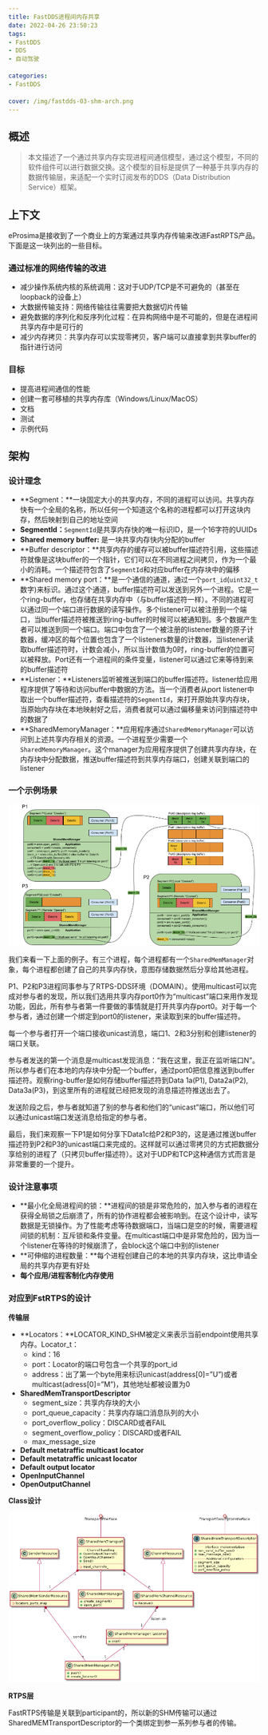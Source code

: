 ```yaml
---
title: FastDDS进程间内存共享
date: 2022-04-26 23:50:23
tags:
- FastDDS
- DDS
- 自动驾驶

categories:
- FastDDS

cover: /img/fastdds-03-shm-arch.png
---
```


## 概述

> 本文描述了一个通过共享内存实现进程间通信模型，通过这个模型，不同的软件组件可以进行数据交换。这个模型的目标是提供了一种基于共享内存的数据传输层，来适配一个实时订阅发布的DDS（Data Distribution Service）框架。
> 

## 上下文

eProsima是接收到了一个商业上的方案通过共享内存传输来改进FastRPTS产品。下面是这一块列出的一些目标。

### **通过标准的网络传输的改进**

- 减少操作系统内核的系统调用：这对于UDP/TCP是不可避免的（甚至在loopback的设备上）
- 大数据传输支持：网络传输往往需要把大数据切片传输
- 避免数据的序列化和反序列化过程：在异构网络中是不可能的，但是在进程间共享内存中是可行的
- 减少内存拷贝：共享内存可以实现零拷贝，客户端可以直接拿到共享buffer的指针进行访问

### **目标**

- 提高进程间通信的性能
- 创建一套可移植的共享内存库（Windows/Linux/MacOS）
- 文档
- 测试
- 示例代码

## 架构

### **设计理念**

- **Segment：**一块固定大小的共享内存，不同的进程可以访问。共享内存快有一个全局的名称，所以任何一个知道这个名称的进程都可以打开这块内存，然后映射到自己的地址空间
- **SegmentId：**`SegmentId`是共享内存快的唯一标识ID，是一个16字符的UUIDs
- **Shared memory buffer:** 是一块共享内存快内分配的buffer
- **Buffer descriptor：**共享内存的缓存可以被buffer描述符引用，这些描述符就像是这块buffer的一个指针，它们可以在不同进程之间拷贝，作为一个最小的消耗。一个描述符包含了`SegmentId`和对应buffer在内存块中的偏移
- **Shared memory port：**是一个通信的通道，通过一个`port_id`(`uint32_t`数字)来标识。通过这个通道，buffer描述符可以发送到另外一个进程。它是一个ring-buffer，也存储在共享内存中（与buffer描述符一样）。不同的进程可以通过同一个端口进行数据的读写操作。多个listener可以被注册到一个端口，当buffer描述符被推送到ring-buffer的时候可以被通知到。多个数据产生者可以推送到同一个端口。端口中包含了一个被注册的listener数量的原子计数器，缓冲区的每个位置也包含了一个listeners数量的计数器，当listener读取buffer描述符时，计数会减小，所以当计数值为0时，ring-buffer的位置可以被释放。Port还有一个进程间的条件变量，listener可以通过它来等待到来的buffer描述符
- **Listener：**Listeners监听被推送到端口的buffer描述符。listener给应用程序提供了等待和访问buffer中数据的方法。当一个消费者从port listener中取出一个buffer描述符，查看描述符的`SegmentId`，来打开原始共享内存块，当原始内存块在本地映射好之后，消费者就可以通过偏移量来访问到描述符中的数据了
- **SharedMemoryManager：**应用程序通过`SharedMemoryManager`可以访问到上述共享内存相关的资源。一个进程至少需要一个`SharedMemoryManager`。这个manager为应用程序提供了创建共享内存块，在内存块中分配数据，推送buffer描述符到共享内存端口，创建关联到端口的listener

### 一个**示例场景**

![interprocess_shared_mem1.png](fastdds-03-shm-arch/interprocess_shared_mem1.png)

我们来看一下上面的例子。有三个进程，每个进程都有一个`SharedMemManager`对象，每个进程都创建了自己的共享内存快，意图存储数据然后分享给其他进程。

P1、P2和P3进程同事参与了RTPS-DDS环境（DOMAIN）。使用multicast可以完成对参与者的发现，所以我们选用共享内存port0作为“multicast”端口来用作发现功能，因此，所有参与者第一件要做的事情就是打开共享内存port0。对于每一个参与者，通过创建一个绑定到port0的listener，来读取到来的buffer描述符。

每一个参与者打开一个端口接收unicast消息，端口1、2和3分别和创建listener的端口关联。

参与者发送的第一个消息是multicast发现消息：“我在这里，我正在监听端口N”。所以参与者们在本地的内存块中分配一个buffer，通过port0把信息推送到buffer描述符。观察ring-buffer是如何存储buffer描述符到Data 1a(P1), Data2a(P2), Data3a(P3)，到这里所有的进程就已经把发现的消息描述符推送出去了。

发送阶段之后，参与者就知道了别的参与者和他们的“unicast”端口，所以他们可以通过unicast端口发送消息给指定的参与者。

最后，我们来观察一下P1是如何分享下Data1c给P2和P3的，这是通过推送buffer描述符到P2和P3的unicast端口来完成的。这样就可以通过零拷贝的方式把数据分享给别的进程了（只拷贝buffer描述符）。这对于UDP和TCP这种通信方式而言是非常重要的一个提升。

### **设计注意事项**

- **最小化全局进程间的锁：**进程间的锁是非常危险的，加入参与者的进程在获得全局锁之后崩溃了，所有的协作进程都会被影响到。在这个设计中，读写数据是无锁操作。为了性能考虑等待数据端口，当端口是空的时候，需要进程间锁的机制：互斥锁和条件变量。在multicast端口中是非常危险的，因为当一个listener在等待的时候崩溃了，会block这个端口中别的listener
- **可伸缩的进程数量：**每个进程创建自己的本地的共享内存块，这比申请全局的共享内存更有好处
- **每个应用/进程客制化内存使用**

### 对应到FstRTPS的设计

**传输层**

- **Locators：**LOCATOR_KIND_SHM被定义来表示当前endpoint使用共享内存。Locator_t：
    - kind：16
    - port：Locator的端口号包含一个共享的port_id
    - address：出了第一个byte用来标识unicast(address[0]=”U”)或者multicast(adress[0]=”M”)，其他地址都被设置为0
- **SharedMemTransportDescriptor**
    - segment_size：共享内存块的大小
    - port_queue_capacity：共享内存端口消息队列的大小
    - port_overflow_policy：DISCARD或者FAIL
    - segment_overflow_policy：DISCARD或者FAIL
    - max_message_size
- **Default metatraffic multicast locator**
- **Default metatraffic unicast locator**
- **Default output locator**
- **OpenInputChannel**
- **OpenOutputChannel**

**Class设计**

![interprocess_shared_mem2.png](fastdds-03-shm-arch/interprocess_shared_mem2.png)

**RTPS层**

FastRTPS传输是关联到participant的，所以新的SHM传输可以通过SharedMEMTransportDescriptor的一个类绑定到参一系列参与者的传输。
